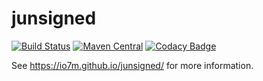 junsigned
===

[![Build Status](https://travis-ci.org/io7m/junsigned.svg)](https://travis-ci.org/io7m/junsigned)
[![Maven Central](https://maven-badges.herokuapp.com/maven-central/com.io7m.junsigned/io7m-junsigned/badge.png)](https://maven-badges.herokuapp.com/maven-central/com.io7m.junsigned/io7m-junsigned)
[![Codacy Badge](https://api.codacy.com/project/badge/Grade/8cb550f0475f43cb928cc7f2b3cb0380)](https://www.codacy.com/app/github_79/junsigned?utm_source=github.com&utm_medium=referral&utm_content=io7m/junsigned&utm_campaign=badger)

See https://io7m.github.io/junsigned/ for more information.
